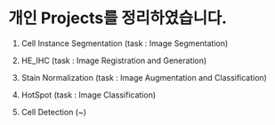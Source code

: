 # 개인 Projects를 정리하였습니다.

1. Cell Instance Segmentation (task : Image Segmentation)

2. HE_IHC (task : Image Registration and Generation)

3. Stain Normalization (task : Image Augmentation and Classification)

4. HotSpot (task : Image Classification)

5. Cell Detection (~)